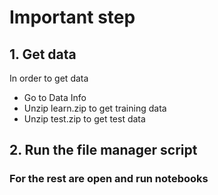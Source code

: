 # Important step

## 1. Get data
 In order to get data
 - Go to Data Info
 - Unzip learn.zip to get training data
 - Unzip test.zip to get test data

## 2. Run the file manager script

### For the rest are open and run notebooks
